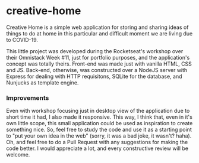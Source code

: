# creative-home
Creative Home is a simple web application for storing and sharing ideas of things to do at home in this particular and difficult moment we are living due to COVID-19.

This little project was developed during the Rocketseat's workshop over their Omnistack Week #11, just for portfolio purposes, and the application's concept was totally theirs. Front-end was made just with vanilla HTML, CSS and JS. Back-end, otherwise, was constructed over a NodeJS server with Express for dealing with HTTP requisitons, SQLite for the database, and Nunjucks as template engine.

### Improvements
Even with workshop focusing just in desktop view of the application due to short time it had, I also made it responsive. This way, I think that, even in it's own little scope, this small application could be used as inspiration to create something nice. So, feel free to study the code and use it as a starting point to "put your own idea in the web" (sorry, it was a bad joke, it wasn't? haha). Oh, and feel free to do a Pull Request with any suggestions for making the code better. I would appreciate a lot, and every constructive review will be welcome.